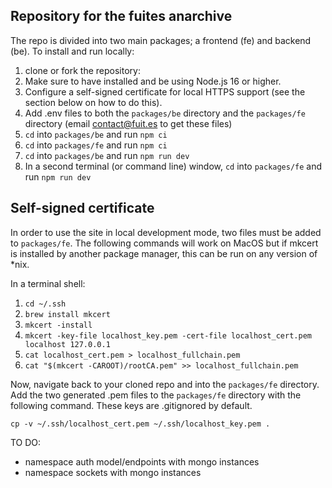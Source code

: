 ## Repository for the fuites anarchive

The repo is divided into two main packages; a frontend (fe) and backend (be). To install and run locally:

1. clone or fork the repository:
2. Make sure to have installed and be using Node.js 16 or higher.
3. Configure a self-signed certificate for local HTTPS support (see the section below on how to do this).
4. Add .env files to both the `packages/be` directory and the `packages/fe` directory (email contact@fuit.es to get these files)
4. `cd` into `packages/be` and run `npm ci`
5. `cd` into `packages/fe` and run `npm ci`
6. `cd` into `packages/be` and run `npm run dev`
7. In a second terminal (or command line) window, `cd` into `packages/fe` and run `npm run dev`


## Self-signed certificate

In order to use the site in local development mode, two files must be added to `packages/fe`. 
The following commands will work on MacOS but if mkcert is installed by another package manager, this can be run on any version of *nix.

In a terminal shell:
1. `cd ~/.ssh`
2. `brew install mkcert`
3. `mkcert -install`
4. `mkcert -key-file localhost_key.pem -cert-file localhost_cert.pem localhost 127.0.0.1`
5. `cat localhost_cert.pem > localhost_fullchain.pem`
6. `cat "$(mkcert -CAROOT)/rootCA.pem" >> localhost_fullchain.pem`

Now, navigate back to your cloned repo and into the `packages/fe` directory. Add the two generated .pem files to the `packages/fe` directory with the following command. These keys are .gitignored by default.

`cp -v ~/.ssh/localhost_cert.pem ~/.ssh/localhost_key.pem .`





TO DO:
- namespace auth model/endpoints with mongo instances
- namespace sockets with mongo instances

